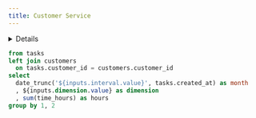 ```yaml
---
title: Customer Service
---
```


<Details title='How to edit this page'>

  This page can be found in your project at `/pages/index.md`. Make a change to the markdown file and save it to see the change take effect in your browser. xx
</Details>

<Dropdown title="Interval" name=interval>
    <DropdownOption value=week/>
    <DropdownOption value=month/>
</Dropdown>

<Dropdown title="Dimension" name=dimension>
    <DropdownOption value=customers.customer_name />
    <DropdownOption value=task_type />
    <DropdownOption value=workload_type />
    <DropdownOption value=workload />
</Dropdown>

```sql customer_hours
from tasks 
left join customers
  on tasks.customer_id = customers.customer_id
select 
  date_trunc('${inputs.interval.value}', tasks.created_at) as month
  , ${inputs.dimension.value} as dimension
  , sum(time_hours) as hours
group by 1, 2 
```

<BarChart
    data={customer_hours}
    title="Customer Hours by Month"
    x=month
    y=hours
    series=dimension
/>
